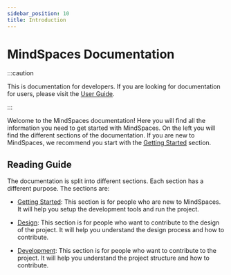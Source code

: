 ```yaml
---
sidebar_position: 10
title: Introduction
---
```


# MindSpaces Documentation

:::caution

This is documentation for developers. If you are looking for documentation for users, please visit the [User Guide](/community/intro).

:::

Welcome to the MindSpaces documentation! Here you will find all the information you need to get started with MindSpaces. On the left you will find the different sections of the documentation. If you are new to MindSpaces, we recommend you start with the [Getting Started](getting-started/index.md) section.

## Reading Guide

The documentation is split into different sections. Each section has a different purpose. The sections are:

- [Getting Started](getting-started/index.md): This section is for people who are new to MindSpaces. It will help you setup the development tools and run the project.

- [Design](design/index.md): This section is for people who want to contribute to the design of the project. It will help you understand the design process and how to contribute.

- [Development](development/index.md): This section is for people who want to contribute to the project. It will help you understand the project structure and how to contribute.
